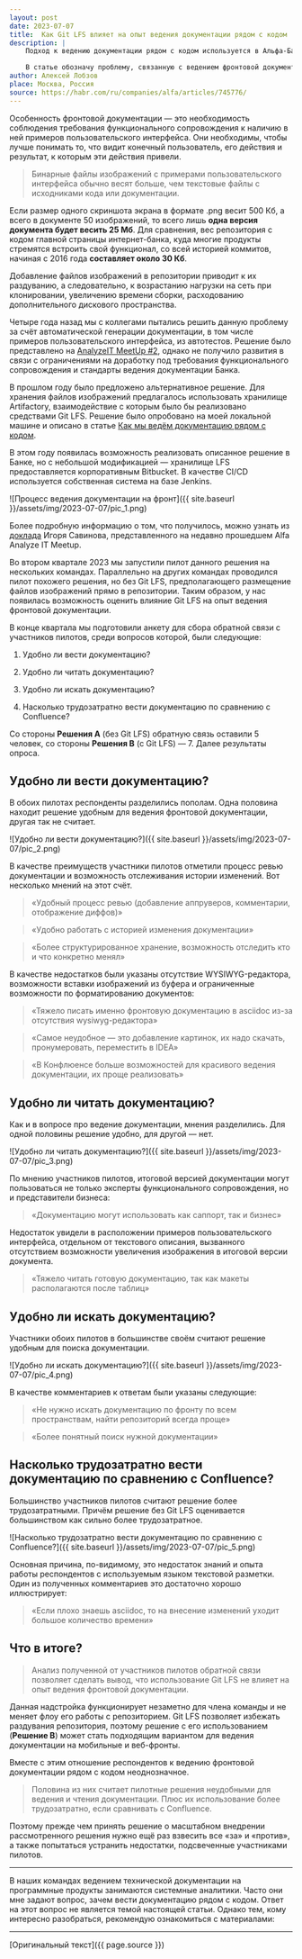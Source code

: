 ```yaml
---
layout: post
date: 2023-07-07
title:  Как Git LFS влияет на опыт ведения документации рядом с кодом
description: |
    Подход к ведению документации рядом с кодом используется в Альфа-Банке на протяжении нескольких лет. Он хорошо подходит для документирования API и сервисов, не требующего примеров пользовательского интерфейса. Однако с документацией на мобильные и веб-фронты ситуация немного сложнее.<br><br>

    В статье обозначу проблему, связанную с ведением фронтовой документации рядом с кодом, и приведу одно из решений на базе Git LFS. Затем поделюсь результатами двух пилотов, проведённых в Банке во втором квартале 2023. Их результаты помогут оценить влияние Git LFS на опыт ведения фронтовой документации рядом с кодом. Статья подойдёт всем, кто занимается подготовкой технической документации на программные продукты.
author: Алексей Лобзов
place: Москва, Россия
source: https://habr.com/ru/companies/alfa/articles/745776/
---
```


Особенность фронтовой документации — это необходимость соблюдения требования функционального сопровождения к наличию в ней примеров пользовательского интерфейса. Они необходимы, чтобы лучше понимать то, что видит конечный пользователь, его действия и результат, к которым эти действия привели.

> Бинарные файлы изображений с примерами пользовательского интерфейса обычно весят больше, чем текстовые файлы с исходниками кода или документации.

Если размер одного скриншота экрана в формате .png весит 500 Кб, а всего в документе 50 изображений, то всего лишь **одна версия документа будет весить 25 Мб**. Для сравнения, вес репозитория с кодом главной страницы интернет-банка, куда многие продукты стремятся встроить свой функционал, со всей историей коммитов, начиная с 2016 года **составляет около 30 Кб**.

Добавление файлов изображений в репозитории приводит к их раздуванию, а следовательно, к возрастанию нагрузки на сеть при клонировании, увеличению времени сборки, расходованию дополнительного дискового пространства.

Четыре года назад мы с коллегами пытались решить данную проблему за счёт автоматической генерации документации, в том числе примеров пользовательского интерфейса, из автотестов. Решение было представлено на [AnalyzeIT MeetUp #2](https://habr.com/ru/companies/alfa/articles/455441/), однако не получило развития в связи с ограничениями на доработку под требования функционального сопровождения и стандарты ведения документации Банка.

В прошлом году было предложено альтернативное решение. Для хранения файлов изображений предлагалось использовать хранилище Artifactory, взаимодействие с которым было бы реализовано средствами Git LFS. Решение было опробовано на моей локальной машине и описано в статье [Как мы ведём документацию рядом с кодом](https://habr.com/ru/companies/alfa/articles/680556/).

В этом году появилась возможность реализовать описанное решение в Банке, но с небольшой модификацией — хранилище LFS предоставляется корпоративным Bitbucket. В качестве CI/CD используется собственная система на базе Jenkins.

![Процесс ведения документации на фронт]({{ site.baseurl }}/assets/img/2023-07-07/pic_1.png)

Более подробную информацию о том, что получилось, можно узнать из [доклада](https://www.youtube.com/watch?v=IBjTFx5HNas) Игоря Савинова, представленного на недавно прошедшем Alfa Analyze IT Meetup.

Во втором квартале 2023 мы запустили пилот данного решения на нескольких командах. Параллельно на других командах проводился пилот похожего решения, но без Git LFS, предполагающего размещение файлов изображений прямо в репозитории. Таким образом, у нас появилась возможность оценить влияние Git LFS на опыт ведения фронтовой документации.

В конце квартала мы подготовили анкету для сбора обратной связи с участников пилотов, среди вопросов которой, были следующие:

1. Удобно ли вести документацию?

2. Удобно ли читать документацию?

3. Удобно ли искать документацию?

4. Насколько трудозатратно вести документацию по сравнению с Confluence?

Со стороны **Решения А** (без Git LFS) обратную связь оставили 5 человек, со стороны **Решения В** (с Git LFS) — 7. Далее результаты опроса.

## Удобно ли вести документацию?

В обоих пилотах респонденты разделились пополам. Одна половина находит решение удобным для ведения фронтовой документации, другая так не считает.

![Удобно ли вести документацию?]({{ site.baseurl }}/assets/img/2023-07-07/pic_2.png)

В качестве преимуществ участники пилотов отметили процесс ревью документации и возможность отслеживания истории изменений. Вот несколько мнений на этот счёт.

> «Удобный процесс ревью (добавление аппруверов, комментарии, отображение диффов)»

> «Удобно работать с историей изменения документации»

> «Более структурированное хранение, возможность отследить кто и что конкретно менял»

В качестве недостатков были указаны отсутствие WYSIWYG-редактора, возможности вставки изображений из буфера и ограниченные возможности по форматированию документов:

> «Тяжело писать именно фронтовую документацию в asciidoc из-за отсутствия wysiwyg-редактора»

> «Самое неудобное — это добавление картинок, их надо скачать, пронумеровать, переместить в IDEA»

> «В Конфлюенсе больше возможностей для красивого ведения документации, их проще реализовать»

## Удобно ли читать документацию?

Как и в вопросе про ведение документации, мнения разделились. Для одной половины решение удобно, для другой — нет.

![Удобно ли читать документацию?]({{ site.baseurl }}/assets/img/2023-07-07/pic_3.png)

По мнению участников пилотов, итоговой версией документации могут пользоваться не только эксперты функционального сопровождения, но и представители бизнеса:

> «Документацию могут использовать как саппорт, так и бизнес»

Недостаток увидели в расположении примеров пользовательского интерфейса, отдельном от текстового описания, вызванного отсутствием возможности увеличения изображения в итоговой версии документа.

> «Тяжело читать готовую документацию, так как макеты располагаются после таблиц»

## Удобно ли искать документацию?

Участники обоих пилотов в большинстве своём считают решение удобным для поиска документации.

![Удобно ли искать документацию?]({{ site.baseurl }}/assets/img/2023-07-07/pic_4.png)

В качестве комментариев к ответам были указаны следующие:

> «Не нужно искать документацию по фронту по всем пространствам, найти репозиторий всегда проще»

> «Более понятный поиск нужной документации»

## Насколько трудозатратно вести документацию по сравнению с Confluence?

Большинство участников пилотов считают решение более трудозатратными. Причём решение без Git LFS оценивается большинством как сильно более трудозатратное.

![Насколько трудозатратно вести документацию по сравнению с Confluence?]({{ site.baseurl }}/assets/img/2023-07-07/pic_5.png)

Основная причина, по-видимому, это недостаток знаний и опыта работы респондентов с используемым языком текстовой разметки. Один из полученных комментариев это достаточно хорошо иллюстрирует:

> «Если плохо знаешь asciidoc, то на внесение изменений уходит большое количество времени»

## Что в итоге?

> Анализ полученной от участников пилотов обратной связи позволяет сделать вывод, что использование Git LFS не влияет на опыт ведения фронтовой документации.

Данная надстройка функционирует незаметно для члена команды и не меняет флоу его работы с репозиторием. Git LFS позволяет избежать раздувания репозитория, поэтому решение с его использованием (**Решение В**) может стать подходящим вариантом для ведения документации на мобильные и веб-фронты.

Вместе с этим отношение респондентов к ведению фронтовой документации рядом с кодом неоднозначное.

> Половина из них считает пилотные решения неудобными для ведения и чтения документации. Плюс их использование более трудозатратно, если сравнивать с Confluence.

Поэтому прежде чем принять решение о масштабном внедрении рассмотренного решения нужно ещё раз взвесить все «за» и «против», а также попытаться устранить недостатки, подсвеченные участниками пилотов.

---

В наших командах ведением технической документации на программные продукты занимаются системные аналитики. Часто они мне задают вопрос, зачем вести документацию рядом с кодом. Ответ на этот вопрос не является темой настоящей статьи. Однако тем, кому интересно разобраться, рекомендую ознакомиться с материалами:

---

[Оригинальный текст]({{ page.source }})